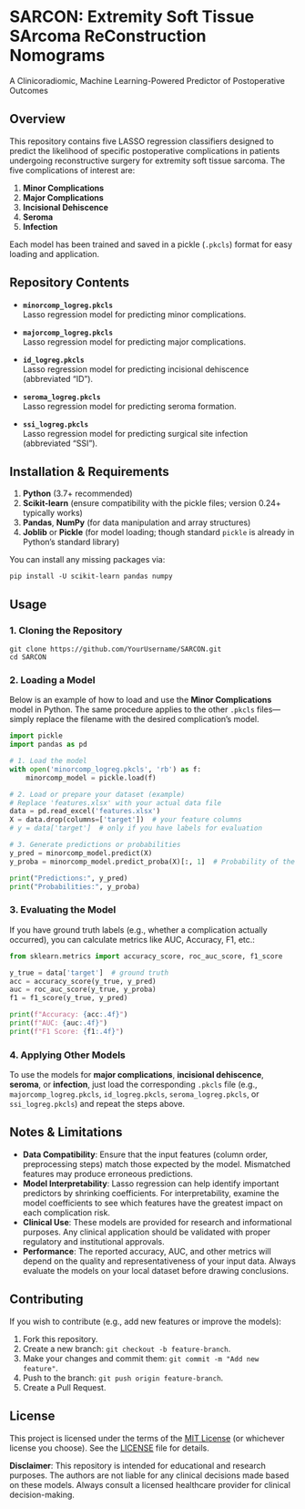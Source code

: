 # SARCON: Extremity Soft Tissue SArcoma ReConstruction Nomograms

A Clinicoradiomic, Machine Learning-Powered Predictor of Postoperative Outcomes

## Overview

This repository contains five LASSO regression classifiers designed to predict the likelihood of specific postoperative complications in patients undergoing reconstructive surgery for extremity soft tissue sarcoma. The five complications of interest are:

1. **Minor Complications**  
2. **Major Complications**  
3. **Incisional Dehiscence**  
4. **Seroma**  
5. **Infection**

Each model has been trained and saved in a pickle (`.pkcls`) format for easy loading and application.

## Repository Contents

- **`minorcomp_logreg.pkcls`**  
  Lasso regression model for predicting minor complications.

- **`majorcomp_logreg.pkcls`**  
  Lasso regression model for predicting major complications.

- **`id_logreg.pkcls`**  
  Lasso regression model for predicting incisional dehiscence (abbreviated “ID”).

- **`seroma_logreg.pkcls`**  
  Lasso regression model for predicting seroma formation.

- **`ssi_logreg.pkcls`**  
  Lasso regression model for predicting surgical site infection (abbreviated “SSI”).

## Installation & Requirements

1. **Python** (3.7+ recommended)  
2. **Scikit-learn** (ensure compatibility with the pickle files; version 0.24+ typically works)  
3. **Pandas**, **NumPy** (for data manipulation and array structures)  
4. **Joblib** or **Pickle** (for model loading; though standard `pickle` is already in Python’s standard library)

You can install any missing packages via:
```
pip install -U scikit-learn pandas numpy
```

## Usage

### 1. Cloning the Repository

```
git clone https://github.com/YourUsername/SARCON.git
cd SARCON
```

### 2. Loading a Model

Below is an example of how to load and use the **Minor Complications** model in Python. The same procedure applies to the other `.pkcls` files—simply replace the filename with the desired complication’s model.

```python
import pickle
import pandas as pd

# 1. Load the model
with open('minorcomp_logreg.pkcls', 'rb') as f:
    minorcomp_model = pickle.load(f)

# 2. Load or prepare your dataset (example)
# Replace 'features.xlsx' with your actual data file
data = pd.read_excel('features.xlsx')
X = data.drop(columns=['target'])  # your feature columns
# y = data['target']  # only if you have labels for evaluation

# 3. Generate predictions or probabilities
y_pred = minorcomp_model.predict(X)
y_proba = minorcomp_model.predict_proba(X)[:, 1]  # Probability of the positive class

print("Predictions:", y_pred)
print("Probabilities:", y_proba)
```

### 3. Evaluating the Model

If you have ground truth labels (e.g., whether a complication actually occurred), you can calculate metrics like AUC, Accuracy, F1, etc.:

```python
from sklearn.metrics import accuracy_score, roc_auc_score, f1_score

y_true = data['target']  # ground truth
acc = accuracy_score(y_true, y_pred)
auc = roc_auc_score(y_true, y_proba)
f1 = f1_score(y_true, y_pred)

print(f"Accuracy: {acc:.4f}")
print(f"AUC: {auc:.4f}")
print(f"F1 Score: {f1:.4f}")
```

### 4. Applying Other Models

To use the models for **major complications**, **incisional dehiscence**, **seroma**, or **infection**, just load the corresponding `.pkcls` file (e.g., `majorcomp_logreg.pkcls`, `id_logreg.pkcls`, `seroma_logreg.pkcls`, or `ssi_logreg.pkcls`) and repeat the steps above.

## Notes & Limitations

- **Data Compatibility**: Ensure that the input features (column order, preprocessing steps) match those expected by the model. Mismatched features may produce erroneous predictions.
- **Model Interpretability**: Lasso regression can help identify important predictors by shrinking coefficients. For interpretability, examine the model coefficients to see which features have the greatest impact on each complication risk.
- **Clinical Use**: These models are provided for research and informational purposes. Any clinical application should be validated with proper regulatory and institutional approvals.
- **Performance**: The reported accuracy, AUC, and other metrics will depend on the quality and representativeness of your input data. Always evaluate the models on your local dataset before drawing conclusions.

## Contributing

If you wish to contribute (e.g., add new features or improve the models):

1. Fork this repository.
2. Create a new branch: `git checkout -b feature-branch`.
3. Make your changes and commit them: `git commit -m "Add new feature"`.
4. Push to the branch: `git push origin feature-branch`.
5. Create a Pull Request.

## License

This project is licensed under the terms of the [MIT License](LICENSE) (or whichever license you choose). See the [LICENSE](LICENSE) file for details.

**Disclaimer**: This repository is intended for educational and research purposes. The authors are not liable for any clinical decisions made based on these models. Always consult a licensed healthcare provider for clinical decision-making.
